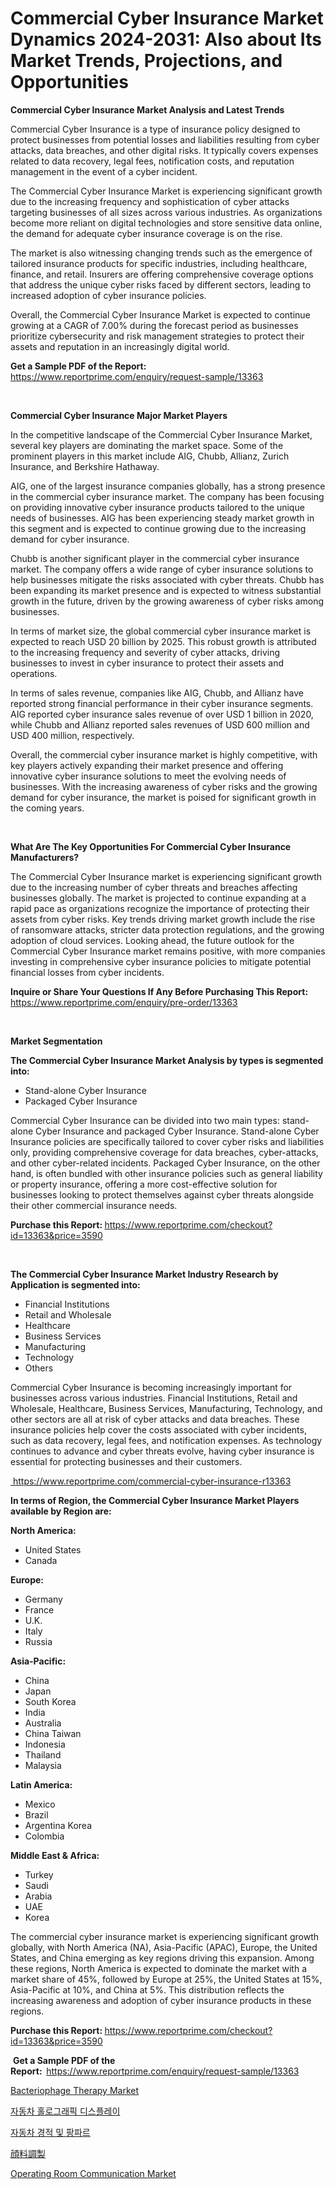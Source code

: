 <p><h1>Commercial Cyber Insurance Market Dynamics 2024-2031: Also about Its Market Trends, Projections, and Opportunities</h1></p><p><strong>Commercial Cyber Insurance Market Analysis and Latest Trends</strong></p>
<p><p>Commercial Cyber Insurance is a type of insurance policy designed to protect businesses from potential losses and liabilities resulting from cyber attacks, data breaches, and other digital risks. It typically covers expenses related to data recovery, legal fees, notification costs, and reputation management in the event of a cyber incident.</p><p>The Commercial Cyber Insurance Market is experiencing significant growth due to the increasing frequency and sophistication of cyber attacks targeting businesses of all sizes across various industries. As organizations become more reliant on digital technologies and store sensitive data online, the demand for adequate cyber insurance coverage is on the rise.</p><p>The market is also witnessing changing trends such as the emergence of tailored insurance products for specific industries, including healthcare, finance, and retail. Insurers are offering comprehensive coverage options that address the unique cyber risks faced by different sectors, leading to increased adoption of cyber insurance policies.</p><p>Overall, the Commercial Cyber Insurance Market is expected to continue growing at a CAGR of 7.00% during the forecast period as businesses prioritize cybersecurity and risk management strategies to protect their assets and reputation in an increasingly digital world.</p></p>
<p><strong>Get a Sample PDF of the Report:&nbsp;</strong> <a href="https://www.reportprime.com/enquiry/request-sample/13363">https://www.reportprime.com/enquiry/request-sample/13363</a></p>
<p>&nbsp;</p>
<p><strong>Commercial Cyber Insurance Major Market Players</strong></p>
<p><p>In the competitive landscape of the Commercial Cyber Insurance Market, several key players are dominating the market space. Some of the prominent players in this market include AIG, Chubb, Allianz, Zurich Insurance, and Berkshire Hathaway.</p><p>AIG, one of the largest insurance companies globally, has a strong presence in the commercial cyber insurance market. The company has been focusing on providing innovative cyber insurance products tailored to the unique needs of businesses. AIG has been experiencing steady market growth in this segment and is expected to continue growing due to the increasing demand for cyber insurance.</p><p>Chubb is another significant player in the commercial cyber insurance market. The company offers a wide range of cyber insurance solutions to help businesses mitigate the risks associated with cyber threats. Chubb has been expanding its market presence and is expected to witness substantial growth in the future, driven by the growing awareness of cyber risks among businesses.</p><p>In terms of market size, the global commercial cyber insurance market is expected to reach USD 20 billion by 2025. This robust growth is attributed to the increasing frequency and severity of cyber attacks, driving businesses to invest in cyber insurance to protect their assets and operations.</p><p>In terms of sales revenue, companies like AIG, Chubb, and Allianz have reported strong financial performance in their cyber insurance segments. AIG reported cyber insurance sales revenue of over USD 1 billion in 2020, while Chubb and Allianz reported sales revenues of USD 600 million and USD 400 million, respectively.</p><p>Overall, the commercial cyber insurance market is highly competitive, with key players actively expanding their market presence and offering innovative cyber insurance solutions to meet the evolving needs of businesses. With the increasing awareness of cyber risks and the growing demand for cyber insurance, the market is poised for significant growth in the coming years.</p></p>
<p>&nbsp;</p>
<p><strong>What Are The Key Opportunities For Commercial Cyber Insurance Manufacturers?</strong></p>
<p><p>The Commercial Cyber Insurance market is experiencing significant growth due to the increasing number of cyber threats and breaches affecting businesses globally. The market is projected to continue expanding at a rapid pace as organizations recognize the importance of protecting their assets from cyber risks. Key trends driving market growth include the rise of ransomware attacks, stricter data protection regulations, and the growing adoption of cloud services. Looking ahead, the future outlook for the Commercial Cyber Insurance market remains positive, with more companies investing in comprehensive cyber insurance policies to mitigate potential financial losses from cyber incidents.</p></p>
<p><strong>Inquire or Share Your Questions If Any Before Purchasing This Report:</strong> <a href="https://www.reportprime.com/enquiry/pre-order/13363">https://www.reportprime.com/enquiry/pre-order/13363</a></p>
<p>&nbsp;</p>
<p><strong>Market Segmentation</strong></p>
<p><strong>The Commercial Cyber Insurance Market Analysis by types is segmented into:</strong></p>
<p><ul><li>Stand-alone Cyber Insurance</li><li>Packaged Cyber Insurance</li></ul></p>
<p><p>Commercial Cyber Insurance can be divided into two main types: stand-alone Cyber Insurance and packaged Cyber Insurance. Stand-alone Cyber Insurance policies are specifically tailored to cover cyber risks and liabilities only, providing comprehensive coverage for data breaches, cyber-attacks, and other cyber-related incidents. Packaged Cyber Insurance, on the other hand, is often bundled with other insurance policies such as general liability or property insurance, offering a more cost-effective solution for businesses looking to protect themselves against cyber threats alongside their other commercial insurance needs.</p></p>
<p><strong>Purchase this Report:&nbsp;</strong><a href="https://www.reportprime.com/checkout?id=13363&price=3590">https://www.reportprime.com/checkout?id=13363&price=3590</a></p>
<p>&nbsp;</p>
<p><strong>The Commercial Cyber Insurance Market Industry Research by Application is segmented into:</strong></p>
<p><ul><li>Financial Institutions</li><li>Retail and Wholesale</li><li>Healthcare</li><li>Business Services</li><li>Manufacturing</li><li>Technology</li><li>Others</li></ul></p>
<p><p>Commercial Cyber Insurance is becoming increasingly important for businesses across various industries. Financial Institutions, Retail and Wholesale, Healthcare, Business Services, Manufacturing, Technology, and other sectors are all at risk of cyber attacks and data breaches. These insurance policies help cover the costs associated with cyber incidents, such as data recovery, legal fees, and notification expenses. As technology continues to advance and cyber threats evolve, having cyber insurance is essential for protecting businesses and their customers.</p></p>
<p><a href="https://www.reportprime.com/commercial-cyber-insurance-r13363">&nbsp;https://www.reportprime.com/commercial-cyber-insurance-r13363</a></p>
<p><strong>In terms of Region, the Commercial Cyber Insurance Market Players available by Region are:</strong></p>
<p>
    <p> <strong> North America: </strong>
        <ul>
            <li>United States</li>
            <li>Canada</li>
        </ul>
        </p> 
    <p> <strong> Europe: </strong>
        <ul>
            <li>Germany</li>
            <li>France</li>
            <li>U.K.</li>
            <li>Italy</li>
            <li>Russia</li>
        </ul>
        </p> 
    <p> <strong> Asia-Pacific: </strong>
        <ul>
            <li>China</li>
            <li>Japan</li>
            <li>South Korea</li>
            <li>India</li>
            <li>Australia</li>
            <li>China Taiwan</li>
            <li>Indonesia</li>
            <li>Thailand</li>
            <li>Malaysia</li>
        </ul>
        </p> 
    <p> <strong> Latin America: </strong>
        <ul>
            <li>Mexico</li>
            <li>Brazil</li>
            <li>Argentina Korea</li>
            <li>Colombia</li>
        </ul>
        </p> 
    <p> <strong> Middle East & Africa: </strong>
        <ul>
            <li>Turkey</li>
            <li>Saudi</li>
            <li>Arabia</li>
            <li>UAE</li>
            <li>Korea</li>
        </ul>
    </p>
    </p>
<p><p>The commercial cyber insurance market is experiencing significant growth globally, with North America (NA), Asia-Pacific (APAC), Europe, the United States, and China emerging as key regions driving this expansion. Among these regions, North America is expected to dominate the market with a market share of 45%, followed by Europe at 25%, the United States at 15%, Asia-Pacific at 10%, and China at 5%. This distribution reflects the increasing awareness and adoption of cyber insurance products in these regions.</p></p>
<p><strong>Purchase this Report: </strong><a href="https://www.reportprime.com/checkout?id=13363&price=3590">https://www.reportprime.com/checkout?id=13363&price=3590</a></p>
<p>&nbsp;<strong>Get a Sample PDF of the Report:&nbsp;&nbsp;</strong><a href="https://www.reportprime.com/enquiry/request-sample/13363">https://www.reportprime.com/enquiry/request-sample/13363</a></p>
<p><strong></strong></p>
<p><p><a href="https://github.com/jj19131/Market-Research-Report-List-2/blob/main/bacteriophage-therapy-market.md">Bacteriophage Therapy Market</a></p><p><a href="https://github.com/plelbej847484502/Market-Research-Report-List-1/blob/main/215586422446.md">자동차 홀로그래픽 디스플레이</a></p><p><a href="https://github.com/vseigx30c9a1j/Market-Research-Report-List-1/blob/main/606105522447.md">자동차 경적 및 팡파르</a></p><p><a href="https://github.com/EthanMorar2011/Market-Research-Report-List-1/blob/main/349376824450.md">顔料調製</a></p><p><a href="https://github.com/marloy8/Market-Research-Report-List-4/blob/main/operating-room-communication-market.md">Operating Room Communication Market</a></p></p>